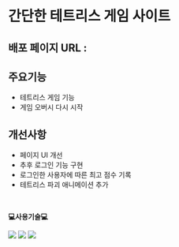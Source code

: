 # 간단한 테트리스 게임 사이트
## 배포 페이지 URL : 

## 주요기능
* 테트리스 게임 기능
* 게임 오버시 다시 시작

## 개선사항
* 페이지 UI 개선
* 추후 로그인 기능 구현
* 로그인한 사용자에 따른 최고 점수 기록
* 테트리스 파괴 애니메이션 추가

<br>

<p>
    <Strong>💻사용기술💻</Strong><br>
</p>

<p display="inline-block">
    <img src="https://img.shields.io/badge/JavaScript-F7DF1E?style=for-the-badge&logo=JavaScript&logoColor=white"> 
      <img src="https://img.shields.io/badge/HTML5-E34F26?style=for-the-badge&logo=HTML5&logoColor=white">
    <img src="https://img.shields.io/badge/CSS3-1572B6?style=for-the-badge&logo=CSS3&logoColor=white">
</p>
